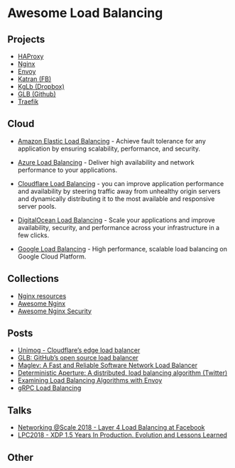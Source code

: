 # Awesome Load Balancing

## Projects

- [HAProxy](http://www.haproxy.org/)
- [Nginx](http://www.nginx.com/)
- [Envoy](https://www.envoyproxy.io)
- [Katran (FB)](https://github.com/facebookincubator/katran)
- [KgLb (Dropbox)](https://github.com/dropbox/kglb)
- [GLB (Github)](https://github.com/github/glb-director)
- [Traefik](https://github.com/containous/traefik/)

## Cloud

- [Amazon Elastic Load Balancing](https://aws.amazon.com/elasticloadbalancing/) - Achieve fault tolerance for any application by ensuring scalability, performance, and security.

- [Azure Load Balancing](https://azure.microsoft.com/en-us/services/load-balancer/) - Deliver high availability and network performance to your applications.

- [Cloudflare Load Balancing](https://www.cloudflare.com/load-balancing/) - you can improve application performance and availability by steering traffic away from unhealthy origin servers and dynamically distributing it to the most available and responsive server pools.

- [DigitalOcean Load Balancing](https://www.digitalocean.com/products/load-balancer/) - Scale your applications and improve availability, security, and performance across your infrastructure in a few clicks.

- [Google Load Balancing](https://cloud.google.com/load-balancing) - High performance, scalable load balancing on Google Cloud Platform.

## Collections

- [Nginx resources](https://github.com/fcambus/nginx-resources)
- [Awesome Nginx](https://github.com/agile6v/awesome-nginx)
- [Awesome Nginx Security](https://github.com/wallarm/awesome-nginx-security)

## Posts

- [Unimog - Cloudflare’s edge load balancer](https://blog.cloudflare.com/unimog-cloudflares-edge-load-balancer/)
- [GLB: GitHub’s open source load balancer](https://github.blog/2018-08-08-glb-director-open-source-load-balancer/)
- [Maglev: A Fast and Reliable Software Network Load Balancer](https://static.googleusercontent.com/media/research.google.com/en//pubs/archive/44824.pdf)
- [Deterministic Aperture: A distributed, load balancing algorithm (Twitter)](https://blog.twitter.com/engineering/en_us/topics/infrastructure/2019/daperture-load-balancer.html)
- [Examining Load Balancing Algorithms with Envoy](https://blog.envoyproxy.io/examining-load-balancing-algorithms-with-envoy-1be643ea121c)
- [gRPC Load Balancing](https://grpc.io/blog/grpc-load-balancing/#proxy-or-client-side)

## Talks

- [Networking @Scale 2018 - Layer 4 Load Balancing at Facebook](https://www.facebook.com/watch/?v=2090080137931746)
- [LPC2018 - XDP 1.5 Years In Production. Evolution and Lessons Learned](https://www.youtube.com/watch?v=E1QKn_AjuJk)

## Other
